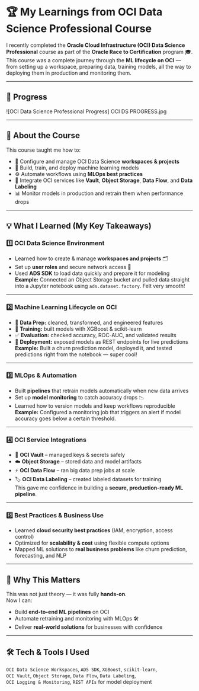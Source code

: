 # 🏆 My Learnings from OCI Data Science Professional Course

I recently completed the **Oracle Cloud Infrastructure (OCI) Data Science Professional** course as part of the **Oracle Race to Certification** program 🎓.  
This course was a complete journey through the **ML lifecycle on OCI** — from setting up a workspace, preparing data, training models, all the way to deploying them in production and monitoring them.  

---

## 📜 Progress 

![OCI Data Science Professional Progress] OCI DS PROGRESS.jpg


---

## 📖 About the Course

This course taught me how to:
- 🔧 Configure and manage OCI Data Science **workspaces & projects**  
- 🧠 Build, train, and deploy machine learning models  
- ⚙️ Automate workflows using **MLOps best practices**  
- 🔐 Integrate OCI services like **Vault**, **Object Storage**, **Data Flow**, and **Data Labeling**  
- 📊 Monitor models in production and retrain them when performance drops  

---

## 💡 What I Learned (My Key Takeaways)

### 1️⃣ OCI Data Science Environment
- Learned how to create & manage **workspaces and projects** 🗂️  
- Set up **user roles** and secure network access 🔐  
- Used **ADS SDK** to load data quickly and prepare it for modeling  
**Example:** Connected an Object Storage bucket and pulled data straight into a Jupyter notebook using `ads.dataset.factory`. Felt very smooth!

---

### 2️⃣ Machine Learning Lifecycle on OCI
- 🧹 **Data Prep:** cleaned, transformed, and engineered features  
- 🤖 **Training:** built models with XGBoost & scikit-learn  
- ✅ **Evaluation:** checked accuracy, ROC-AUC, and validated results  
- 🚀 **Deployment:** exposed models as REST endpoints for live predictions  
**Example:** Built a churn prediction model, deployed it, and tested predictions right from the notebook — super cool!

---

### 3️⃣ MLOps & Automation
- Built **pipelines** that retrain models automatically when new data arrives  
- Set up **model monitoring** to catch accuracy drops 📉  
- Learned how to version models and keep workflows reproducible  
**Example:** Configured a monitoring job that triggers an alert if model accuracy goes below a certain threshold.

---

### 4️⃣ OCI Service Integrations
- 🔐 **OCI Vault** – managed keys & secrets safely  
- ☁️ **Object Storage** – stored data and model artifacts  
- ⚡ **OCI Data Flow** – ran big data prep jobs at scale  
- 🏷️ **OCI Data Labeling** – created labeled datasets for training  
This gave me confidence in building a **secure, production-ready ML pipeline**.

---

### 5️⃣ Best Practices & Business Use
- Learned **cloud security best practices** (IAM, encryption, access control)  
- Optimized for **scalability & cost** using flexible compute options  
- Mapped ML solutions to **real business problems** like churn prediction, forecasting, and NLP  

---

## 🚀 Why This Matters

This was not just theory — it was fully **hands-on**.  
Now I can:
- Build **end-to-end ML pipelines** on OCI  
- Automate retraining and monitoring with MLOps 🛠️  
- Deliver **real-world solutions** for businesses with confidence  

---

## 🛠 Tech & Tools I Used
`OCI Data Science Workspaces`, `ADS SDK`, `XGBoost`, `scikit-learn`,  
`OCI Vault`, `Object Storage`, `Data Flow`, `Data Labeling`,  
`OCI Logging & Monitoring`, `REST APIs` for model deployment
